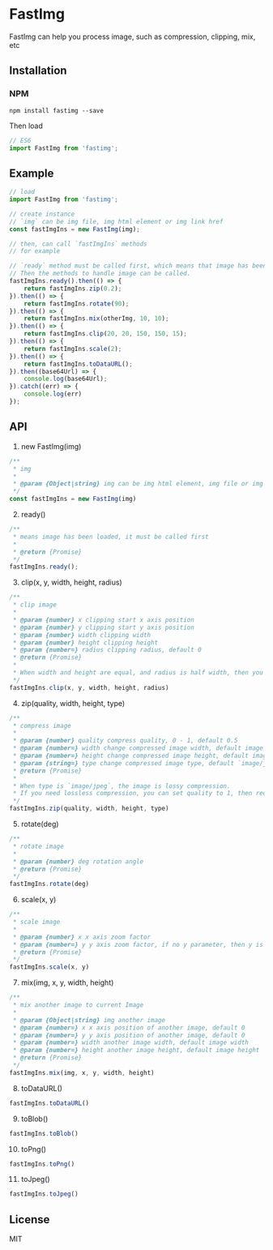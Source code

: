 # FastImg
FastImg can help you process image, such as compression, clipping, mix, etc

## Installation
### NPM
`npm install fastimg --save`    


Then load
```js
// ES6
import FastImg from 'fastimg';
```

## Example
```js
// load
import FastImg from 'fastimg';

// create instance
// `img` can be img file, img html element or img link href
const fastImgIns = new FastImg(img);

// then, can call `fastImgIns` methods
// for example

// `ready` method must be called first, which means that image has been loaded. 
// Then the methods to handle image can be called.
fastImgIns.ready().then(() => {
    return fastImgIns.zip(0.2);
}).then(() => {
    return fastImgIns.rotate(90);
}).then(() => {
    return fastImgIns.mix(otherImg, 10, 10);
}).then(() => {
    return fastImgIns.clip(20, 20, 150, 150, 15);
}).then(() => {
    return fastImgIns.scale(2);
}).then(() => {
    return fastImgIns.toDataURL();
}).then((base64Url) => {
    console.log(base64Url);
}).catch((err) => {
    console.log(err)
});

```

## API
1. new FastImg(img)
```js
/**
 * img
 *
 * @param {Object|string} img can be img html element, img file or img href link 
 */
const fastImgIns = new FastImg(img)
```


2. ready()
```js
/**
 * means image has been loaded, it must be called first
 * 
 * @return {Promise}
 */
fastImgIns.ready();
```


3. clip(x, y, width, height, radius)
```js
/**
 * clip image
 * 
 * @param {number} x clipping start x axis position
 * @param {number} y clipping start y axis position 
 * @param {number} width clipping width 
 * @param {number} height clipping height 
 * @param {number=} radius clipping radius, default 0
 * @return {Promise}
 * 
 * When width and height are equal, and radius is half width, then you get a circle  
 */
fastImgIns.clip(x, y, width, height, radius)
```


4. zip(quality, width, height, type)
```js    
/**
 * compress image
 * 
 * @param {number} quality compress quality, 0 - 1, default 0.5
 * @param {number=} width change compressed image width, default image origin width
 * @param {number=} height change compressed image height, default image origin height
 * @param {string=} type change compressed image type, default `image/jpeg`
 * @return {Promise}
 * 
 * When type is `image/jpeg`, the image is lossy compression. 
 * If you need lossless compression, you can set quality to 1, then reduce width and height.
 */
fastImgIns.zip(quality, width, height, type)
```


5. rotate(deg)
```js 
/**
 * rotate image
 * 
 * @param {number} deg rotation angle
 * @return {Promise}
 */
fastImgIns.rotate(deg)
```


6. scale(x, y)
```js 
/**
 * scale image
 * 
 * @param {number} x x axis zoom factor
 * @param {number=} y y axis zoom factor, if no y parameter, then y is equal to x by default
 * @return {Promise}
 */
fastImgIns.scale(x, y)
```
    
    
7. mix(img, x, y, width, height)
```js 
/**
 * mix another image to current Image
 * 
 * @param {Object|string} img another image 
 * @param {number=} x x axis position of another image, default 0
 * @param {number=} y y axis position of another image, default 0
 * @param {number=} width another image width, default image width 
 * @param {number=} height another image height, default image height 
 * @return {Promise}
 */
fastImgIns.mix(img, x, y, width, height)
```


8. toDataURL()
```js
fastImgIns.toDataURL()
```


9. toBlob()
```js  
fastImgIns.toBlob()
```


10. toPng()
```js  
fastImgIns.toPng()
```


11. toJpeg()
```js  
fastImgIns.toJpeg()
```

## License
MIT

